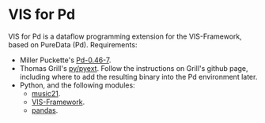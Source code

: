# VIS for Pd
VIS for Pd is a dataflow programming extension for the VIS-Framework, based on PureData (Pd).
Requirements:
- Miller Puckette's [Pd-0.46-7](http://msp.ucsd.edu/software.html]).
- Thomas Grill's [py/pyext](https://github.com/grrrr/py). Follow the instructions on Grill's github page, including where to add the resulting binary into the Pd environment later. 
- Python, and the following modules:
  - [music21](https://github.com/cuthbertLab/music21).
  - [VIS-Framework](https://github.com/ELVIS-Project/vis-framework).
  - [pandas](https://github.com/pydata/pandas).
